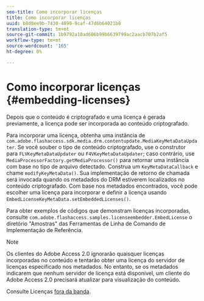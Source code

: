 ```yaml
---
seo-title: Como incorporar licenças
title: Como incorporar licenças
uuid: b8d8ee9b-7430-4899-9caf-47d6b64021b8
translation-type: tm+mt
source-git-commit: 1b9792a10ad606b99b6639799ac2aacb707b2af5
workflow-type: tm+mt
source-wordcount: '165'
ht-degree: 0%

---
```



# Como incorporar licenças {#embedding-licenses}

Depois que o conteúdo é criptografado e uma licença é gerada previamente, a licença pode ser incorporada ao conteúdo criptografado.

Para incorporar uma licença, obtenha uma instância de `com.adobe.flashaccess.sdk.media.drm.contentupdate.MediaKeyMetaDataUpdater`. Se você souber o tipo de conteúdo criptografado, use o construtor para `FLVKeyMetaDataUpdater` ou `F4VKeyMetaDataUpdater`; caso contrário, use `MediaProcessorFactory.getMediaProcessor()` para retornar uma instância com base no tipo de arquivo detectado. Construa um `KeyMetaDataCallback` e chame `modifyKeyMetaData()`. Sua implementação de retorno de chamada será invocada quando os metadados do DRM estiverem localizados no conteúdo criptografado. Com base nos metadados encontrados, você pode escolher uma licença para incorporar e definir a licença usando `EmbedLicenseKeyMetaData.setEmbeddedLicenses()`.

Para obter exemplos de códigos que demonstram licenças incorporadas, consulte `com.adobe.flashaccess.samples.licenseembedder.EmbedLicense` o diretório &quot;Amostras&quot; das Ferramentas de Linha de Comando de Implementação de Referência.

>[!NOTE]
>
>Os clientes do Adobe Access 2.0 ignorarão quaisquer licenças incorporadas no conteúdo e tentarão obter uma licença do servidor de licenças especificado nos metadados. No entanto, se os metadados indicarem que nenhum servidor de licença está disponível, um cliente do Adobe Access 2.0 precisará atualizar para visualização do conteúdo.

Consulte Licenças [fora da banda](../../aaxs-protecting-content/content-introduction/packaging-options/content-out-of-band-licenses.md).
